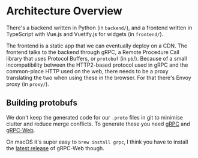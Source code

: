 # Architecture Overview

There's a backend written in Python (in `backend/`), and a frontend written in TypeScript with Vue.js and Vuetify.js for widgets (in `frontend/`).

The frontend is a static app that we can eventually deploy on a CDN. The frontend talks to the backend through gRPC, a Remote Procedure Call library that uses Protocol Buffers, or `protobuf` (in `pb`/). Because of a small incompatibility between the HTTP2-based protocol used in gRPC and the common-place HTTP used on the web, there needs to be a proxy translating the two when using these in the browser. For that there's Envoy proxy (in `proxy/`).

## Building protobufs

We don't keep the generated code for our `.proto` files in git to minimise clutter and reduce merge conflicts. To generate these you need [gRPC](https://github.com/grpc/grpc/) and [gRPC-Web](https://github.com/grpc/grpc-web/).

On macOS it's super easy to `brew install grpc`, I think you have to install the [latest release](https://github.com/grpc/grpc-web/releases/latest) of gRPC-Web though.
